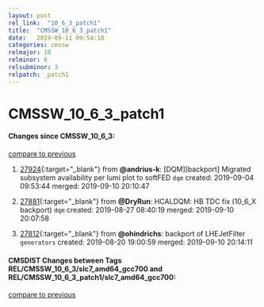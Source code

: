 ```yaml
---
layout: post
rel_link:  "10_6_3_patch1"
title:  "CMSSW_10_6_3_patch1"
date:   2019-09-11 09:54:18
categories: cmssw
relmajor: 10
relminor: 6
relsubminor: 3
relpatch: _patch1
---
```


# CMSSW_10_6_3_patch1
#### Changes since CMSSW_10_6_3:
[compare to previous](https://github.com/cms-sw/cmssw/compare/CMSSW_10_6_3...CMSSW_10_6_3_patch1)



1. [27924](http://github.com/cms-sw/cmssw/pull/27924){:target="_blank"}  from **@andrius-k**: [DQM][backport] Migrated subsystem availability per lumi plot to softFED `dqm`  created: 2019-09-04 09:53:44 merged: 2019-09-10 20:10:47



2. [27881](http://github.com/cms-sw/cmssw/pull/27881){:target="_blank"}  from **@DryRun**: HCALDQM: HB TDC fix (10_6_X backport) `dqm`  created: 2019-08-27 08:40:19 merged: 2019-09-10 20:07:58



3. [27812](http://github.com/cms-sw/cmssw/pull/27812){:target="_blank"}  from **@ohindrichs**: backport of LHEJetFilter `generators`  created: 2019-08-20 19:00:59 merged: 2019-09-10 20:14:11



#### CMSDIST Changes between Tags REL/CMSSW_10_6_3/slc7_amd64_gcc700 and REL/CMSSW_10_6_3_patch1/slc7_amd64_gcc700:
[compare to previous](https://github.com/cms-sw/cmsdist/compare/REL/CMSSW_10_6_3/slc7_amd64_gcc700...REL/CMSSW_10_6_3_patch1/slc7_amd64_gcc700)


